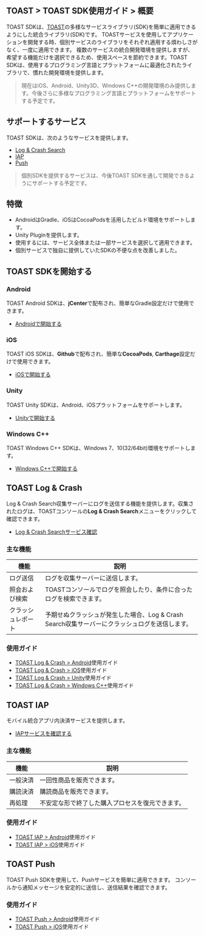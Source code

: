 ## TOAST > TOAST SDK使用ガイド > 概要

TOAST SDKは、[TOAST](https://toast.com/)の多様なサービスライブラリ(SDK)を簡単に適用できるようにした統合ライブラリ(SDK)です。 TOASTサービスを使用してアプリケーションを開発する時、個別サービスのライブラリをそれぞれ適用する煩わしさがなく、一度に適用できます。
複数のサービスの統合開発環境を提供しますが、希望する機能だけを選択できるため、使用スペースを節約できます。TOAST SDKは、使用するプログラミング言語とプラットフォームに最適化されたライブラリで、慣れた開発環境を提供します。

> 現在はiOS、Android、Unity3D、Windows C++の開発環境のみ提供します。今後さらに多様なプログラミング言語とプラットフォームをサポートする予定です。

## サポートするサービス

TOAST SDKは、次のようなサービスを提供します。

- [Log & Crash Search](https://toast.com/service/analytics/log_crash_search)
- [IAP](https://www.toast.com/service/mobile-service/iap)
- [Push](https://www.toast.com/service/notification/push)

> 個別SDKを提供するサービスは、今後TOAST SDKを通して開発できるようにサポートする予定です。

## 特徴

- AndroidはGradle、iOSはCocoaPodsを活用したビルド環境をサポートします。
- Unity Pluginを提供します。
- 使用するには、サービス全体または一部サービスを選択して適用できます。
- 個別サービスで独自に提供していたSDKの不便な点を改善しました。

## TOAST SDKを開始する

### Android

TOAST Android SDKは、**jCenter**で配布され、簡単なGradle設定だけで使用できます。

- [Androidで開始する](./getting-started-android)

### iOS

TOAST iOS SDKは、**Github**で配布され、簡単な**CocoaPods**, **Carthage**設定だけで使用できます。


- [iOSで開始する](./getting-started-ios)

### Unity

TOAST Unity SDKは、Android、iOSプラットフォームをサポートします。

- [Unityで開始する](./getting-started-unity)

### Windows C++

TOAST Windows C++ SDKは、Windows 7、10(32/64bit)環境をサポートします。

- [Windows C++で開始する](./getting-started-windows)

## TOAST Log & Crash

Log & Crash Search収集サーバーにログを送信する機能を提供します。収集されたログは、TOASTコンソールの**Log & Crash Search**メニューをクリックして確認できます。

- [Log & Crash Searchサービス確認](https://toast.com/service/analytics/log_crash_search)

### 主な機能

| 機能   | 説明                                    |
| ------- | ---------------------------------------- |
| ログ送信 | ログを収集サーバーに送信します。                        |
| 照会および検索 | TOASTコンソールでログを照会したり、条件に合ったログを検索できます。 |
| クラッシュレポート | 予期せぬクラッシュが発生した場合、Log & Crash Search収集サーバーにクラッシュログを送信します。 |

### 使用ガイド

- [TOAST Log & Crash > Android](./log-collector-android)使用ガイド
- [TOAST Log & Crash > iOS](./log-collector-ios)使用ガイド
- [TOAST Log & Crash > Unity](./log-collector-unity)使用ガイド
- [TOAST Log & Crash > Windows C++](./log-collector-windows)使用ガイド

## TOAST IAP

モバイル統合アプリ内決済サービスを提供します。

- [IAPサービスを確認する](https://www.toast.com/service/mobile-service/iap)

### 主な機能

| 機能 | 説明 |
| -- | -- |
| 一般決済 | 一回性商品を販売できます。 |
| 購読決済 | 購読商品を販売できます。 |
| 再処理 | 不安定な形で終了した購入プロセスを復元できます。 |

### 使用ガイド

- [TOAST IAP > Android](./iap-android)使用ガイド
- [TOAST IAP > iOS](./iap-ios)使用ガイド

## TOAST Push

TOAST Push SDKを使用して、Pushサービスを簡単に適用できます。
コンソールから通知メッセージを安定的に送信し、送信結果を確認できます。

### 使用ガイド

- [TOAST Push > Android](./push-android)使用ガイド
- [TOAST Push > iOS](./push-ios)使用ガイド
